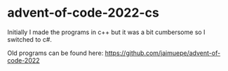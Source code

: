 # advent-of-code-2022-cs

Initially I made the programs in c++ but it was a bit cumbersome so I switched to c#.

Old programs can be found here:
https://github.com/jaimuepe/advent-of-code-2022
